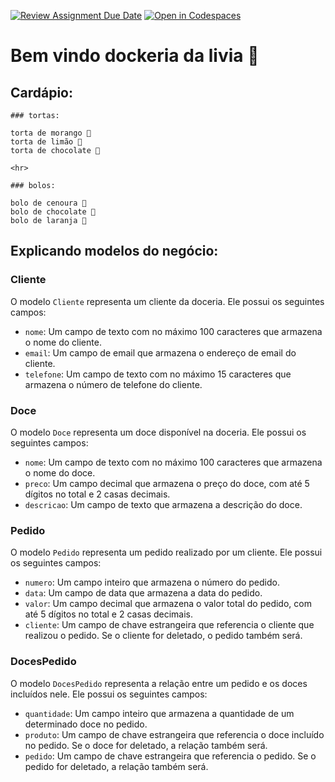 [![Review Assignment Due Date](https://classroom.github.com/assets/deadline-readme-button-22041afd0340ce965d47ae6ef1cefeee28c7c493a6346c4f15d667ab976d596c.svg)](https://classroom.github.com/a/f63fFlqO)
[![Open in Codespaces](https://classroom.github.com/assets/launch-codespace-2972f46106e565e64193e422d61a12cf1da4916b45550586e14ef0a7c637dd04.svg)](https://classroom.github.com/open-in-codespaces?assignment_repo_id=17332254)

# Bem vindo dockeria da livia 🍬

## Cardápio:

    ### tortas:

    torta de morango 🍓
    torta de limão 🍋
    torta de chocolate 🍫

    <hr>

    ### bolos:

    bolo de cenoura 🥕
    bolo de chocolate 🍫
    bolo de laranja 🍊

## Explicando modelos do negócio:

### Cliente

O modelo `Cliente` representa um cliente da doceria. Ele possui os seguintes campos:

- `nome`: Um campo de texto com no máximo 100 caracteres que armazena o nome do cliente.
- `email`: Um campo de email que armazena o endereço de email do cliente.
- `telefone`: Um campo de texto com no máximo 15 caracteres que armazena o número de telefone do cliente.

### Doce

O modelo `Doce` representa um doce disponível na doceria. Ele possui os seguintes campos:

- `nome`: Um campo de texto com no máximo 100 caracteres que armazena o nome do doce.
- `preco`: Um campo decimal que armazena o preço do doce, com até 5 dígitos no total e 2 casas decimais.
- `descricao`: Um campo de texto que armazena a descrição do doce.

### Pedido

O modelo `Pedido` representa um pedido realizado por um cliente. Ele possui os seguintes campos:

- `numero`: Um campo inteiro que armazena o número do pedido.
- `data`: Um campo de data que armazena a data do pedido.
- `valor`: Um campo decimal que armazena o valor total do pedido, com até 5 dígitos no total e 2 casas decimais.
- `cliente`: Um campo de chave estrangeira que referencia o cliente que realizou o pedido. Se o cliente for deletado, o pedido também será.

### DocesPedido

O modelo `DocesPedido` representa a relação entre um pedido e os doces incluídos nele. Ele possui os seguintes campos:

- `quantidade`: Um campo inteiro que armazena a quantidade de um determinado doce no pedido.
- `produto`: Um campo de chave estrangeira que referencia o doce incluído no pedido. Se o doce for deletado, a relação também será.
- `pedido`: Um campo de chave estrangeira que referencia o pedido. Se o pedido for deletado, a relação também será.
